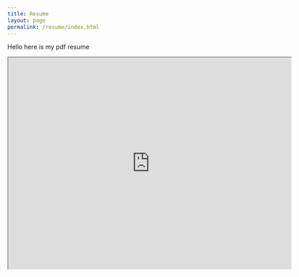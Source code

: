 ```yaml
---
title: Resume
layout: page
permalink: /resume/index.html
---
```


<p>Hello here is my pdf resume</p>

<iframe src="http://www.cplusplus.com/files/tutorial.pdf" width="640" height="480"></iframe>
